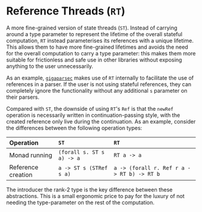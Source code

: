 # Reference Threads (`RT`)
A more fine-grained version of state threads (`ST`). Instead of carrying around a type parameter to
represent the lifetime of the overall stateful computation, `RT` instead parameterises its references
with a unique lifetime. This allows them to have more fine-grained lifetimes and avoids the need
for the overall computation to carry a type parameter: this makes them more suitable for frictionless
and safe use in other libraries without exposing anything to the user unnecessarily.

As an example, [`gigaparsec`](https://github.com/j-mie6/gigaparsec) makes use of `RT` internally to
facilitate the use of references in a parser. If the user is not using stateful references, they can
completely ignore the functionality without any additional `s` parameter on their parsers.

Compared with `ST`, the downside of using `RT`'s `Ref` is that the `newRef` operation is necessarily
written in continuation-passing style, with the created reference only live during the continuation.
As an example, consider the differences between the following operation types:

| Operation          | `ST`                      | `RT`                                       |
| :----------------- | :------------------------ | :----------------------------------------- |
| Monad running      | `(forall s. ST s a) -> a` | `RT a -> a`                                |
| Reference creation | `a -> ST s (STRef s a)`   | `a -> (forall r. Ref r a -> RT b) -> RT b` |

The introducer the rank-2 type is the key difference between these abstractions. This is a small
ergonomic price to pay for the luxury of not needing the type-parameter on the rest of the computation.
